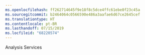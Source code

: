 ```yaml
---
ms.openlocfilehash: ff262714645f9e18f8c5dce4ffc61ebe0f23c45a
ms.sourcegitcommit: b2464064c0566590e486a3aafae6d67ce2645cef
ms.translationtype: HT
ms.contentlocale: pt-BR
ms.lasthandoff: 07/15/2019
ms.locfileid: "68220574"
---
```

Analysis Services